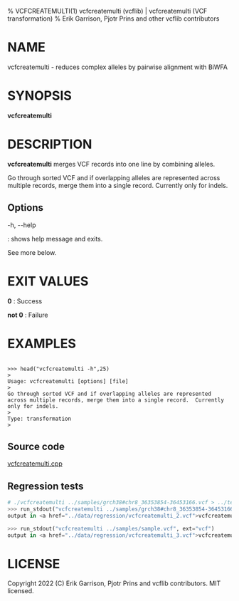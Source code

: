 % VCFCREATEMULTI(1) vcfcreatemulti (vcflib) | vcfcreatemulti (VCF transformation)
% Erik Garrison, Pjotr Prins and other vcflib contributors

# NAME

vcfcreatemulti - reduces complex alleles by pairwise alignment with BiWFA

# SYNOPSIS

**vcfcreatemulti**

# DESCRIPTION

**vcfcreatemulti** merges VCF records into one line by combining
  alleles.

Go through sorted VCF and if overlapping alleles are represented
across multiple records, merge them into a single record.  Currently
only for indels.

## Options

-h, --help

: shows help message and exits.

See more below.

# EXIT VALUES

**0**
: Success

**not 0**
: Failure

# EXAMPLES


<!--

    >>> from rtest import run_stdout, head, cat, sh

-->

```

>>> head("vcfcreatemulti -h",25)
>
Usage: vcfcreatemulti [options] [file]
>
Go through sorted VCF and if overlapping alleles are represented
across multiple records, merge them into a single record.  Currently
only for indels.
>
Type: transformation
>

```



## Source code

[vcfcreatemulti.cpp](../../src/vcfcreatemulti.cpp)

## Regression tests

```python
# ./vcfcreatemulti ../samples/grch38#chr8_36353854-36453166.vcf > ../test/data/regression/vcfcreatemulti_2.vcf
>>> run_stdout("vcfcreatemulti ../samples/grch38#chr8_36353854-36453166.vcf", ext="vcf")
output in <a href="../data/regression/vcfcreatemulti_2.vcf">vcfcreatemulti_2.vcf</a>

>>> run_stdout("vcfcreatemulti ../samples/sample.vcf", ext="vcf")
output in <a href="../data/regression/vcfcreatemulti_3.vcf">vcfcreatemulti_3.vcf</a>

```

# LICENSE

Copyright 2022 (C) Erik Garrison, Pjotr Prins and vcflib contributors. MIT licensed.
